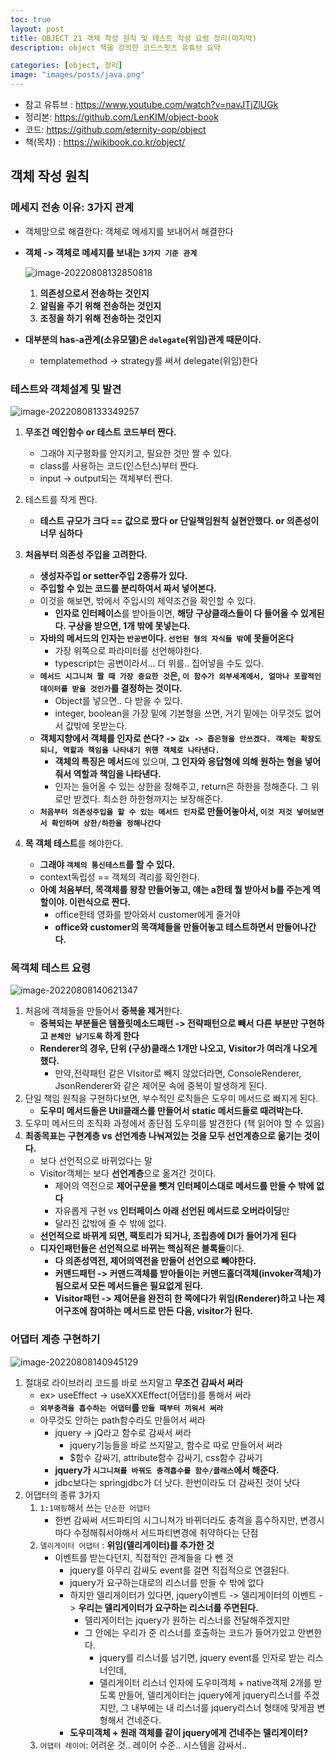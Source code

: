 ```yaml
---
toc: true
layout: post
title: OBJECT 21 객체 작성 원칙 및 테스트 작성 요령 정리(마지막)
description: object 책을 강의한 코드스핏츠 유튜브 요약

categories: [object, 정리]
image: "images/posts/java.png"
---
```


- 참고 유튜브 : https://www.youtube.com/watch?v=navJTjZlUGk
- 정리본: https://github.com/LenKIM/object-book
- 코드: https://github.com/eternity-oop/object
- 책(목차) : https://wikibook.co.kr/object/



## 객체 작성 원칙

### 메세지 전송 이유: 3가지 관계

- 객체망으로 해결한다: 객체로 메세지를 보내어서 해결한다

- **객체 -> 객체로 메세지를 보내는 `3가지 기준 관계`**

  ![image-20220808132850818](https://raw.githubusercontent.com/is3js/screenshots/main/image-20220808132850818.png)

  1. **의존성으로서 전송하는 것인지**
  2. **알림을 주기 위해 전송하는 것인지**
  3. **조정을 하기 위해 전송하는 것인지**

- **대부분의 has-a관계(소유모델)은 `delegate`(위임)관계 때문이다.**

  - templatemethod -> strategy를 써서 delegate(위임)한다



### 테스트와 객체설계 및 발견

![image-20220808133349257](https://raw.githubusercontent.com/is3js/screenshots/main/image-20220808133349257.png)

1. **무조건 메인함수 or 테스트 코드부터 짠다.**

   - 그래야 지구평화를 안지키고, 필요한 것만 짤 수 있다.
   - class를 사용하는 코드(인스턴스)부터 짠다.
   - input -> output되는 객체부터 짠다.
2. 테스트를 작게 짠다.

   - **테스트 규모가 크다 == 값으로 짰다 or 단일책임원칙 실현안했다. or 의존성이 너무 심하다**
3. **처음부터 의존성 주입을 고려한다.**

   - **생성자주입 or setter주입 2종류가 있다.**
   - **주입할 수 있는 코드를 분리하여서 짜서 넣어본다.**
   - 이것을 해보면, 밖에서 주입시의 제약조건을 확인할 수 있다.
     - **인자로 인터페이스**를 받아들이면, **해당 구상클래스들이 다 들어올 수 있게된다. 구상을 받으면, 1개 밖에 못넣는다.**
   - **자바의 메서드의 인자는 `반공변`이다. `선언된 형의 자식들 밖`에 못들어온다**
     - 가장 위쪽으로 파라미터를 선언해야한다.
     - typescript는 공변이라서... 더 위를.. 집어넣을 수도 있다.
   - **`메서드 시그니쳐 짤 때 가장 중요한 것`은, `이 함수가 외부세계에서, 얼마나 포괄적인 데이터를 받을 것인가`를 결정하는 것이다.**
     - Object를 넣으면.. 다 받을 수 있다.
     - integer, boolean을 가장 밑에 기본형을 쓰면, 거기 밑에는 아무것도 없어서 값밖에 못받는다.
   - **객체지향에서 객체를 인자로 쓴다? -> `값x -> 좁은형을 안쓰겠다. 객체는 확장도 되니, 역할과 책임을 나타내기 위핸 객체로 나타낸다.`**
     - **객체의 특징은 메서드**에 있으며, **그 인자와 응답형에 의해 원하는 형을 넣어줘서 역할과 책임을 나타낸다.**
     - 인자는 들어올 수 있는 상한을 정해주고, return은 하한을 정해준다.  그 위로만 받겠다. 최소한 하한형까지는 보장해준다.
   - **`처음부터 의존성주입을 할 수 있는 메서드 인자`로 만들어놓아서, `이것 저것 넣어보면서 확인하며 상한/하한을 정해나간다`**
4. **목 객체 테스트**를 해야한다.

   - **그래야 `객체의 통신테스트`를 할 수 있다.**
   - context독립성 == 객체의 격리를 확인한다.
   - **아예 처음부터, 목객체를 왕창 만들어놓고, 얘는 a한테 뭘 받아서  b를 주는게 역할이야. 이런식으로 짠다.**
     - office한테 영화를 받아와서 customer에게 줄거야
     - **office와 customer의 목객체들을 만들어놓고 테스트하면서 만들어나간다.**

### 목객체 테스트 요령

![image-20220808140621347](https://raw.githubusercontent.com/is3js/screenshots/main/image-20220808140621347.png)

1. 처음에 객체들을 만들어서 **중복을 제거**한다.
   - **중복되는 부분들은 템플릿메소드패턴 -> 전략패턴으로 빼서 다른 부분만 구현하고 `본체만 남기도록` 하게 한다**
   - **Renderer의 경우, 단위 (구상)클래스 1개만 나오고, Visitor가 여러개 나오게 했다.**
     - 만약,전략패턴 같은 VIsitor로 빼지 않았더라면, ConsoleRenderer, JsonRenderer와 같은 제어문 속에 중복이 발생하게 된다.
2. 단일 책임 원칙을 구현하다보면, 부수적인 로직들은 도우미 메서드로 빠지게 된다.
   - **도우미 메서드들은 Util클래스를 만들어서 static 메서드들로 때려박는다.**
3. 도우미 메서드의 조직화 과정에서 종단점 도우미를 발견한다 (책 읽어야 할 수 있음)
4. **최종목표는 구현계층 vs 선언계층 나눠져있는 것을 모두 선언계층으로 옮기는 것이다.**
   - 보다 선언적으로 바뀌었다는 말
   - Visitor객체는 보다 **선언계층**으로 옮겨간 것이다.
     - 제어의 역전으로 **제어구문을 뺏겨 인터페이스대로 메서드를 만들 수 밖에 없다**
     - 자유롭게 구현 vs **인터페이스 아래 선언된 메서드로 오버라이딩**만
     - 달라진 값밖에 줄 수 밖에 없다.
   - **선언적으로 바뀌게 되면, 팩토리가 되거나, 조립층에 DI가 들어가게 된다**
   - **디자인패턴들은 선언적으로 바뀌는 핵심적은 블록들**이다.
     - **다 의존성역전, 제어의역전을 만들어 선언으로 빼야한다.**
     - **커맨드패턴 -> 커맨드객체를 받아들이는 커맨드홀더객체(invoker객체)가 됨으로서 모든 메서드들은 필요없게 된다.**
     - **Visitor패턴 -> 제어문을 완전히 한 쪽에다가 위임(Renderer)하고 나는 제어구조에 참여하는 메서드로 만든 다음, visitor가 된다.**



### 어댑터 계층 구현하기

![image-20220808140945129](https://raw.githubusercontent.com/is3js/screenshots/main/image-20220808140945129.png)

1. 절대로 라이브러리 코드를 바로 쓰지말고 **무조건 감싸서 써라**
   - ex> useEffect -> useXXXEffect(어댑터)를 통해서 써라
   - **`외부충격을 흡수하는 어댑터`를 `만들 때부터 끼워서 써라`**
   - 아무것도 안하는 path함수라도 만들어서 써라
     - jquery -> jQ라고 함수로 감싸서 써라
       - jquery기능들을 바로 쓰지말고, 함수로 따로 만들어서 써라
       - $함수 감싸기, attribute함수 감싸기, css함수 감싸기
     - **jquery가 `시그니쳐를 바꿔도 충격흡수를 함수/클래스`에서 해준다.**
     - jdbc보다는 springjdbc가 더 낫다. 한번이라도 더 감싸진 것이 낫다
2. 어댑터의 종류 3가지
   1. `1:1매핑`해서 쓰는 `단순한 어댑터`
      - 한번 감싸써 서드파티의 시그니쳐가 바뀌더라도 충격을 흡수하지만, 변경시마다 수정해줘서야해서 서드파티변경에 취약하다는 단점
   2. `델리게이터 어댑터` : **위임(델리게이터)를 추가한 것**
      - 이벤트를 받는다던지, 직접적인 관계들을 다 뺀 것
        - jquery를 아무리 감싸도 event를 걸면 직접적으로 연결된다.
        - jquery가 요구하는대로의 리스너를 만들 수 밖에 없다
        - 하지만 델리게이터가 있다면, jquery이벤트 -> 델리게이터의 이벤트 -> **우리는 델리게이터가 요구하는 리스너를 주면된다.**
          - 델리게이터는 jquery가 원하는 리스너를 전달해주겠지만
          - 그 안에는 우리가 준 리스너를 호출하는 코드가 들어가있고 안변한다.
            - jquery를 리스너를 넘기면, jquery event를 인자로 받는 리스너인데, 
            - 델리게이터 리스너 인자에 도우미객체 + native객체 2개를 받도록 만들어, 델리게이터는 jquery에게 jquery리스너를 주겠지만, 그 내부에는 내 리스너를 jquery리스너 형태에 맞게끔 변형해서 건네준다.
        - **도우미객체 + 원래 객체를 같이 jquery에게 건네주는 델리게이터?**
   3. `어댑터 레이어`: 어려운 것.. 레이어 수준.. 시스템을 감싸서.. 

